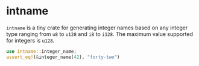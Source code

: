 # intname
 `intname` is a tiny crate for generating integer names based on any integer type ranging from `u8` to `u128` and `i8` to `i128`.
 The maximum value supported for integers is `u128`.

 ```rust
 use intname::integer_name;
 assert_eq!(&integer_name(42), "forty-two")
 ```